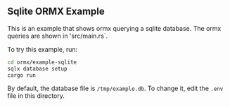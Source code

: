 ## Sqlite ORMX Example

This is an example that shows ormx querying a sqlite database.  The
ormx queries are shown in 'src/main.rs`.

To try this example, run:
```bash
cd ormx/example-sqlite
sqlx database setup
cargo run
```
By default, the database file is `/tmp/example.db`.  To change it, edit the `.env` file in this directory.
